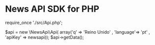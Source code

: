 # News API SDK for PHP


require_once './src/Api.php';

$api = new \NewsApi\Api( array('q' => 'Reino Unido' , 'language'=> 'pt' , 'apiKey' => newsapi));
$api->getData();
